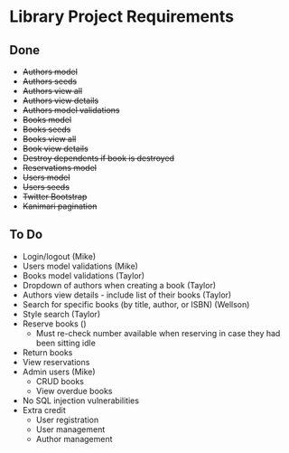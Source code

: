 # Library Project Requirements

## Done

* ~~Authors model~~
* ~~Authors seeds~~
* ~~Authors view all~~
* ~~Authors view details~~
* ~~Authors model validations~~
* ~~Books model~~
* ~~Books seeds~~
* ~~Books view all~~
* ~~Book view details~~
* ~~Destroy dependents if book is destroyed~~
* ~~Reservations model~~
* ~~Users model~~
* ~~Users seeds~~
* ~~Twitter Bootstrap~~
* ~~Kanimari pagination~~

## To Do

* Login/logout (Mike)
* Users model validations (Mike)
* Books model validations (Taylor)
* Dropdown of authors when creating a book (Taylor)
* Authors view details - include list of their books (Taylor)
* Search for specific books (by title, author, or ISBN) (Wellson)
* Style search (Taylor)
* Reserve books ()
  * Must re-check number available when reserving in case they had been sitting idle
* Return books
* View reservations
* Admin users (Mike)
  * CRUD books
  * View overdue books
* No SQL injection vulnerabilities
* Extra credit
  * User registration
  * User management
  * Author management
  